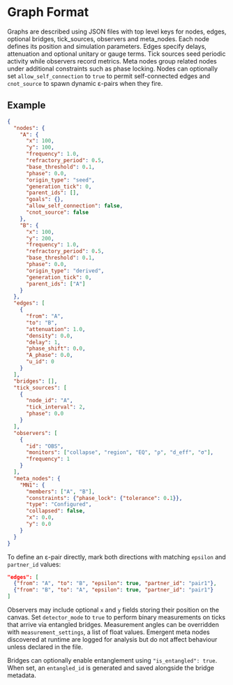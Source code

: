 # Graph Format

Graphs are described using JSON files with top level keys for nodes, edges, optional bridges, tick_sources, observers and meta_nodes. Each node defines its position and simulation parameters. Edges specify delays, attenuation and optional unitary or gauge terms. Tick sources seed periodic activity while observers record metrics. Meta nodes group related nodes under additional constraints such as phase locking.
Nodes can optionally set ``allow_self_connection`` to ``true`` to permit self-connected edges and ``cnot_source`` to spawn dynamic ε-pairs when they fire.

## Example
```json
{
  "nodes": {
    "A": {
      "x": 100,
      "y": 100,
      "frequency": 1.0,
      "refractory_period": 0.5,
      "base_threshold": 0.1,
      "phase": 0.0,
      "origin_type": "seed",
      "generation_tick": 0,
      "parent_ids": [],
      "goals": {},
      "allow_self_connection": false,
      "cnot_source": false
    },
    "B": {
      "x": 100,
      "y": 200,
      "frequency": 1.0,
      "refractory_period": 0.5,
      "base_threshold": 0.1,
      "phase": 0.0,
      "origin_type": "derived",
      "generation_tick": 0,
      "parent_ids": ["A"]
    }
  },
  "edges": [
    {
      "from": "A",
      "to": "B",
      "attenuation": 1.0,
      "density": 0.0,
      "delay": 1,
      "phase_shift": 0.0,
      "A_phase": 0.0,
      "u_id": 0
    }
  ],
  "bridges": [],
  "tick_sources": [
    {
      "node_id": "A",
      "tick_interval": 2,
      "phase": 0.0
    }
  ],
  "observers": [
    {
      "id": "OBS",
      "monitors": ["collapse", "region", "EQ", "ρ", "d_eff", "σ"],
      "frequency": 1
    }
  ],
  "meta_nodes": {
    "MN1": {
      "members": ["A", "B"],
      "constraints": {"phase_lock": {"tolerance": 0.1}},
      "type": "Configured",
      "collapsed": false,
      "x": 0.0,
      "y": 0.0
    }
  }
}
```

To define an ε-pair directly, mark both directions with matching ``epsilon`` and ``partner_id`` values:

```json
"edges": [
  {"from": "A", "to": "B", "epsilon": true, "partner_id": "pair1"},
  {"from": "B", "to": "A", "epsilon": true, "partner_id": "pair1"}
]
```

Observers may include optional `x` and `y` fields storing their position on the canvas. Set `detector_mode` to `true` to perform binary measurements on ticks that arrive via entangled bridges. Measurement angles can be overridden with `measurement_settings`, a list of float values. Emergent meta nodes discovered at runtime are logged for analysis but do not affect behaviour unless declared in the file.

Bridges can optionally enable entanglement using `"is_entangled": true`. When
set, an `entangled_id` is generated and saved alongside the bridge metadata.
